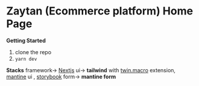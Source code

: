 # Zaytan (Ecommerce platform) Home Page

**Getting Started**

1. clone the repo
2. `yarn dev`

**Stacks**
framework-> [Nextjs](https://nextjs.org/)
ui-> **tailwind** with [twin.macro](https://github.com/ben-rogerson/twin.macro) extension, [mantine](https://mantine.dev/) ui , [storybook](https://storybook.js.org/)
form-> **mantine form**

